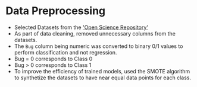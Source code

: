 
# Data Preprocessing

- Selected Datasets from the ['Open Science Repository'](http://openscience.us/repo)
- As part of data cleaning, removed unnecessary columns from the datasets.
- The `Bug` column being numeric was converted to binary 0/1 values to perform classification and not regression.
- Bug = 0 corresponds to Class 0
- Bug > 0 corresponds to Class 1 
- To improve the efficiency of trained models, used the SMOTE algorithm to synthetize the datasets to have near equal data points for each class. 

